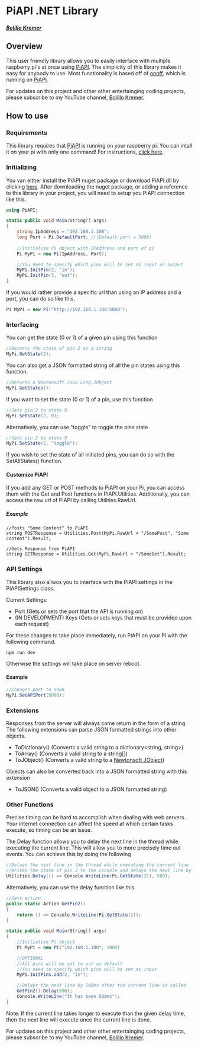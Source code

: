 # PiAPI .NET Library
##### [Bolillo Kremer](https://youtube.com/BolilloKremer?https://www.youtube.com/BolilloKremer?sub_confirmation=1)

## Overview
This user friendly library allows you to easily interface with multiple raspberry pi's at once using [PiAPI](https://github.com/Bolillo-Kremer/PiAPI). The simplicity of this library makes it easy for anybody to use. Most functionality is based off of [onoff](https://www.npmjs.com/package/onoff), which is running on [PiAPI](https://github.com/Bolillo-Kremer/PiAPI).

For updates on this project and other other entertainging coding projects, please subscribe to my YouTube channel, [Bolillo Kremer](https://youtube.com/BolilloKremer?https://www.youtube.com/BolilloKremer?sub_confirmation=1). 

## How to use

### Requirements
This library requires that [PiAPI](https://github.com/Bolillo-Kremer/PiAPI) is running on your raspberry pi. You can intall it on your pi with only one command! For instructions, [click here](https://github.com/Bolillo-Kremer/PiAPI/blob/master/README.md).

### Initializing
You van either install the PiAPI nuget package or download PiAPI.dll by clicking [here](#).
After downloading the nuget package, or adding a reference to this library in your project, you will need to setup you PiAPI connection like this.

```csharp
using PiAPI;
```
```csharp
static public void Main(String[] args) 
{ 
    string IpAddress = "192.168.1.100";
    long Port = Pi.DefaultPort; //(Default port = 5000)
    
    //Initialize Pi object with IPAddress and port of pi
    Pi MyPi = new Pi(IpAddress, Port);

    //You need to specify which pins will be set as input or output
    MyPi.InitPin(2, "in");
    MyPi.InitPin(3, "out");
}
```

If you would rather provide a specific url than using an IP address and a port, you can do so like this.
```csharp
Pi MyPi = new Pi("http://192.168.1.100:5000");
```


### Interfacing

You can get the state (0 or 1) of a given pin using this function
```csharp
//Returns the state of pin 2 as a string
MyPi.GetState(2);
```

You can also get a JSON formatted string of all the pin states using this function.

```csharp
//Returns a Newtonsoft.Json.Linq.JObject
MyPi.GetStates();
```
If you want to set the state (0 or 1) of a pin, use this function
```csharp
//Sets pin 2 to state 0
MyPi.SetState(2, 0);
```
Alternatively, you can use "toggle" to toggle the pins state
```csharp
//Sets pin 2 to state 0
MyPi.SetState(2, "toggle");
```

If you wish to set the state of all initiated pins, you can do so with the SetAllStates() function.

#### Customize PiAPI

If you add any GET or POST methods to PiAPI on your Pi, you can access them with the Get and Post functions in PiAPI.Utilities.
Additionaliy, you can access the raw url of PiAPI by calling Utilities.RawUrl.

##### Example
```cshrap
//Posts "Some Content" to PiAPI
string POSTResponse = Utilities.Post(MyPi.RawUrl + "/SomePost", "Some content").Result;

//Gets Response from PiAPI
string GETResponse = Utilities.Get(MyPi.RawUrl + "/SomeGet").Result;
```

### API Settings

This library also allwos you to interface with the PiAPI settings in the PiAPISettings class.

Current Settings:
* Port (Gets or sets the port that the API is running on)
* (IN DEVELOPMENT) Keys (Gets or sets keys that must be provided upon each request)

For these changes to take place immediately, run PiAPI on your Pi with the following command.
```npm
npm run dev
```
Otherwise the settings will take place on server reboot.

#### Example
```csharp
//Changes port to 5000
MyPi.SetAPIPort(5000);
```

### Extensions
Responses from the server will always come return in the form of a string. The following extensions can parse JSON formatted strings into other objects.
* ToDictionary() (Converts a valid string to a dictionary<string, string>)
* ToArray() (Converts a valid string to a string[])
* ToJObject() (Converts a valid string to a [Newtonsoft JObject](https://www.newtonsoft.com/json/help/html/T_Newtonsoft_Json_Linq_JObject.htm))

Objects can also be converted back into a JSON formatted string with this extension
* ToJSON() (Converts a valid object to a JSON formatted string)

### Other Functions

Precise timing can be hard to accomplish when dealing with web servers. Your internet connection can affect the speed at which certain tasks execute, so timing can be an issue.

The Delay function allows you to delay the next line in the thread while executing the current line. This will allow you to more precisely time out events. You can achieve this by doing the following
```csharp
//Delays the next line in the thread while executing the current line
//Writes the state of pin 2 to the console and delays the next line by 500ms
Utilities.Delay(() => Console.WriteLine(Pi.GetState(2)), 500);
```
Alternatively, you can use the delay function like this
```csharp
//Sets action
public static Action GetPin2() 
{
    return () => Console.WriteLine(Pi.GetState(2));
}

static public void Main(String[] args)
{
    //Initialize Pi object
    Pi MyPi = new Pi("192.168.1.100", 5000)

    //OPTIONAL
    //All pins will be set to out as default
    //You need to specify which pins will be set as input
    MyPi.InitPins.add(2, "in");

    //Delays the next line by 500ms after the current line is called
    GetPin2().Delay(500);
    Console.WriteLine("It has been 500ms");
}

```
Note: If the current line takes longer to execute than the given delay time, then the next line will execute once the current line is done.

For updates on this project and other other entertainging coding projects, please subscribe to my YouTube channel, [Bolillo Kremer](https://youtube.com/BolilloKremer?https://www.youtube.com/BolilloKremer?sub_confirmation=1). 
